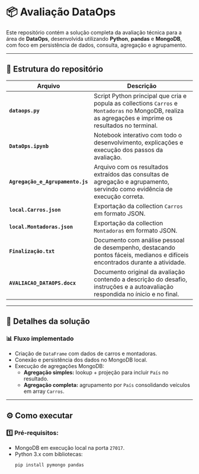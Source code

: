 # 📦 Avaliação DataOps

Este repositório contém a solução completa da avaliação técnica para a área de **DataOps**, desenvolvida utilizando **Python**, **pandas** e **MongoDB**, com foco em persistência de dados, consulta, agregação e agrupamento.

---

## 📂 Estrutura do repositório

| Arquivo | Descrição |
| ------- | --------- |
| **`dataops.py`** | Script Python principal que cria e popula as collections `Carros` e `Montadoras` no MongoDB, realiza as agregações e imprime os resultados no terminal. |
| **`DataOps.ipynb`** | Notebook interativo com todo o desenvolvimento, explicações e execução dos passos da avaliação. |
| **`Agregação_e_Agrupamento.js`** | Arquivo com os resultados extraídos das consultas de agregação e agrupamento, servindo como evidência de execução correta. |
| **`local.Carros.json`** | Exportação da collection `Carros` em formato JSON. |
| **`local.Montadoras.json`** | Exportação da collection `Montadoras` em formato JSON. |
| **`Finalização.txt`** | Documento com análise pessoal de desempenho, destacando pontos fáceis, medianos e difíceis encontrados durante a atividade. |
| **`AVALIACAO_DATAOPS.docx`** | Documento original da avaliação contendo a descrição do desafio, instruções e a autoavaliação respondida no ínicio e no final. |


---

## 📝 Detalhes da solução

### 📊 **Fluxo implementado**
- Criação de `DataFrame` com dados de carros e montadoras.
- Conexão e persistência dos dados no MongoDB local.
- Execução de agregações MongoDB:
  - **Agregação simples:** lookup + projeção para incluir `País` no resultado.
  - **Agregação completa:** agrupamento por `País` consolidando veículos em array `Carros`.

---

## ⚙️ Como executar

### 1️⃣ Pré-requisitos:
- MongoDB em execução local na porta `27017`.
- Python 3.x com bibliotecas:
  ```bash
  pip install pymongo pandas
